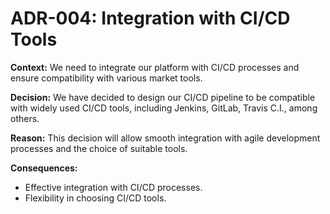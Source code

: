 # ADR-004: Integration with CI/CD Tools

**Context:**
We need to integrate our platform with CI/CD processes and ensure compatibility with various market tools.

**Decision:**
We have decided to design our CI/CD pipeline to be compatible with widely used CI/CD tools, including Jenkins, GitLab, Travis C.I., among others.

**Reason:**
This decision will allow smooth integration with agile development processes and the choice of suitable tools.

**Consequences:**
- Effective integration with CI/CD processes.
- Flexibility in choosing CI/CD tools.
